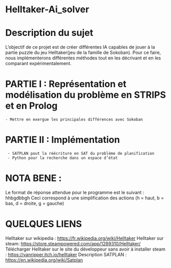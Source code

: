 # Helltaker-Ai_solver


# Description du sujet

L’objectif de ce projet est de créer différentes IA capables de jouer à la partie puzzle du jeu Helltaker(jeu de la famille de Sokoban).
Pour ce faire, nous implémenterons différentes méthodes tout en les décrivant et en les comparant expérimentalement.




# PARTIE I : Représentation et modélisation du problème en STRIPS et en Prolog

    - Mettre en exergue les principales différences avec Sokoban
    


# PARTIE II : Implémentation 

     - SATPLAN pout la réécriture en SAT du problème de planification
     - Python pour la recherche dans un espace d’état



# NOTA BENE :

Le format de réponse attendue pour le programme est le suivant : hhbgdbbgh
Ceci correspond à une simplification des actions (h = haut, b = bas, d = droite, g = gauche)



# QUELQUES LIENS

Helltaker sur wikipedia : https://fr.wikipedia.org/wiki/Helltaker
Helltaker sur steam: https://store.steampowered.com/app/1289310/Helltaker/
Télécharger Helltaker sur le site du développeur sans avoir à installer steam : https://vanripper.itch.io/helltaker
Description SATPLAN : https://en.wikipedia.org/wiki/Satplan
